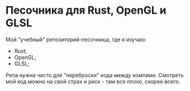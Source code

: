 # Песочника для Rust, OpenGL и GLSL

Мой "учебный" репозиторий-песочница, где я изучаю:
* Rust;
* OpenGL;
* GLSL;

Репа нужна чисто для "переброски" кода между компами. Смотреть мой код можно на свой страх и риск - там все плохо, скорее всего.
